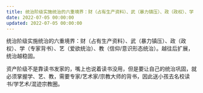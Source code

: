 ```yaml
---
title: 统治阶级实施统治的六重境界：财（占有生产资料）、武（暴力镇压）、政（政权）、学（专家背书）、艺（爱欲统治）、教（信仰/意识形态统治…
date: 2022-07-05 00:00:00
updated: 2022-07-05 00:00:00
---
```


统治阶级实施统治的六重境界：财（占有生产资料）、武（暴力镇压）、政（政权）、学（专家背书）、艺（爱欲统治）、教（信仰/意识形态统治）。越往后扩展，统治越稳固。

资产阶级不是靠读书发家的，嘴上也说着读书没用，但是要让自己的统治巩固，就必须掌握学、艺、教，需要专家/艺术家/宗教大师的背书，因此送小孩去名校读书/学艺术/混迹宗教圈。
